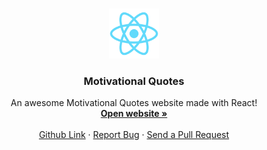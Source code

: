 
<!-- PROJECT LOGO -->
<br />
<p align="center">
  <a href="https://muhammed-rahif.github.io/Motivational-Quotes" target="_blank">
    <img src="public/logo512.png" alt="Logo" width="80" height="80">
  </a>

  <h3 align="center">Motivational Quotes</h3>

  <p align="center">
    An awesome Motivational Quotes website made with React!
    <br />
    <a href="https://muhammed-rahif.github.io/Motivational-Quotes"><strong>Open website »</strong></a>
    <br />
    <br />
    <a href="https://github.com/Muhammed-Rahif/Motivational-Quotes/">Github Link</a>
    ·
    <a href="https://github.com/Muhammed-Rahif/Motivational-Quotes/issues/">Report Bug</a>
    ·
    <a href="https://github.com/Muhammed-Rahif/Motivational-Quotes/pulls/">Send a Pull Request</a>
  </p>
</p>


